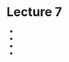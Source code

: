 # Lecture 7
-  <a href= "#1"></a>
-  <a href= "#2"></a>
-  <a href= "#3"></a>
-  <a href= "#4"></a>


<h2 id="1"></h2>
